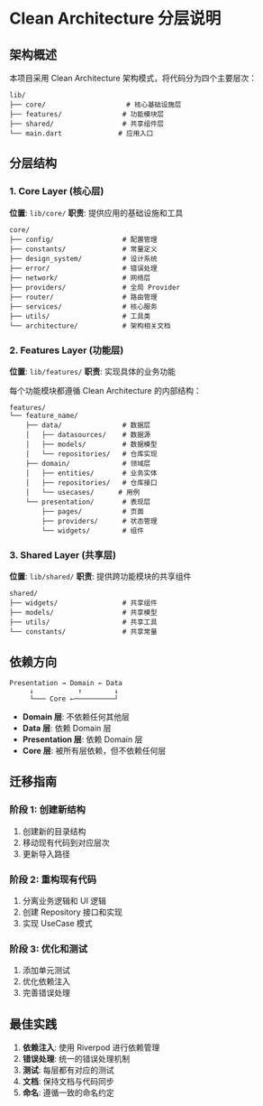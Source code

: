 # Clean Architecture 分层说明

## 架构概述

本项目采用 Clean Architecture 架构模式，将代码分为四个主要层次：

```
lib/
├── core/                    # 核心基础设施层
├── features/               # 功能模块层
├── shared/                 # 共享组件层
└── main.dart              # 应用入口
```

## 分层结构

### 1. Core Layer (核心层)
**位置**: `lib/core/`
**职责**: 提供应用的基础设施和工具

```
core/
├── config/                 # 配置管理
├── constants/              # 常量定义
├── design_system/          # 设计系统
├── error/                  # 错误处理
├── network/                # 网络层
├── providers/              # 全局 Provider
├── router/                 # 路由管理
├── services/               # 核心服务
├── utils/                  # 工具类
└── architecture/           # 架构相关文档
```

### 2. Features Layer (功能层)
**位置**: `lib/features/`
**职责**: 实现具体的业务功能

每个功能模块都遵循 Clean Architecture 的内部结构：

```
features/
└── feature_name/
    ├── data/               # 数据层
    │   ├── datasources/    # 数据源
    │   ├── models/         # 数据模型
    │   └── repositories/   # 仓库实现
    ├── domain/             # 领域层
    │   ├── entities/       # 业务实体
    │   ├── repositories/   # 仓库接口
    │   └── usecases/      # 用例
    └── presentation/       # 表现层
        ├── pages/          # 页面
        ├── providers/      # 状态管理
        └── widgets/        # 组件
```

### 3. Shared Layer (共享层)
**位置**: `lib/shared/`
**职责**: 提供跨功能模块的共享组件

```
shared/
├── widgets/                # 共享组件
├── models/                 # 共享模型
├── utils/                  # 共享工具
└── constants/              # 共享常量
```

## 依赖方向

```
Presentation → Domain ← Data
     ↓           ↑        ↓
     └─── Core ←──────────┘
```

- **Domain 层**: 不依赖任何其他层
- **Data 层**: 依赖 Domain 层
- **Presentation 层**: 依赖 Domain 层
- **Core 层**: 被所有层依赖，但不依赖任何层

## 迁移指南

### 阶段 1: 创建新结构
1. 创建新的目录结构
2. 移动现有代码到对应层次
3. 更新导入路径

### 阶段 2: 重构现有代码
1. 分离业务逻辑和 UI 逻辑
2. 创建 Repository 接口和实现
3. 实现 UseCase 模式

### 阶段 3: 优化和测试
1. 添加单元测试
2. 优化依赖注入
3. 完善错误处理

## 最佳实践

1. **依赖注入**: 使用 Riverpod 进行依赖管理
2. **错误处理**: 统一的错误处理机制
3. **测试**: 每层都有对应的测试
4. **文档**: 保持文档与代码同步
5. **命名**: 遵循一致的命名约定
